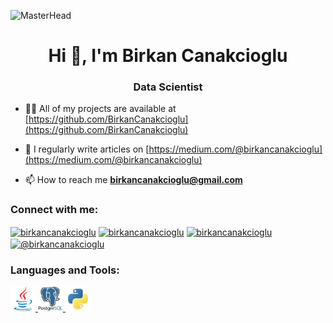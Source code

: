 ![MasterHead](https://i.pinimg.com/564x/c7/0a/a8/c70aa87863bd67e549994a41ca0830c7.jpg)
<h1 align="center">Hi 👋, I'm Birkan Canakcioglu</h1>
<h3 align="center">Data Scientist</h3>

- 👨‍💻 All of my projects are available at [https://github.com/BirkanCanakcioglu](https://github.com/BirkanCanakcioglu)

- 📝 I regularly write articles on [https://medium.com/@birkancanakcioglu](https://medium.com/@birkancanakcioglu)

- 📫 How to reach me **birkancanakcioglu@gmail.com**

<h3 align="left">Connect with me:</h3>
<p align="left">
<a href="https://linkedin.com/in/birkancanakcioglu" target="blank"><img align="center" src="https://raw.githubusercontent.com/rahuldkjain/github-profile-readme-generator/master/src/images/icons/Social/linked-in-alt.svg" alt="birkancanakcioglu" height="30" width="40" /></a>
<a href="https://kaggle.com/birkancanakcioglu" target="blank"><img align="center" src="https://raw.githubusercontent.com/rahuldkjain/github-profile-readme-generator/master/src/images/icons/Social/kaggle.svg" alt="birkancanakcioglu" height="30" width="40" /></a>
<a href="https://instagram.com/birkancanakcioglu" target="blank"><img align="center" src="https://raw.githubusercontent.com/rahuldkjain/github-profile-readme-generator/master/src/images/icons/Social/instagram.svg" alt="birkancanakcioglu" height="30" width="40" /></a>
<a href="https://medium.com/@birkancanakcioglu" target="blank"><img align="center" src="https://raw.githubusercontent.com/rahuldkjain/github-profile-readme-generator/master/src/images/icons/Social/medium.svg" alt="@birkancanakcioglu" height="30" width="40" /></a>
</p>

<h3 align="left">Languages and Tools:</h3>
<p align="left"> <a href="https://www.java.com" target="_blank" rel="noreferrer"> <img src="https://raw.githubusercontent.com/devicons/devicon/master/icons/java/java-original.svg" alt="java" width="40" height="40"/> </a> <a href="https://www.postgresql.org" target="_blank" rel="noreferrer"> <img src="https://raw.githubusercontent.com/devicons/devicon/master/icons/postgresql/postgresql-original-wordmark.svg" alt="postgresql" width="40" height="40"/> </a> <a href="https://www.python.org" target="_blank" rel="noreferrer"> <img src="https://raw.githubusercontent.com/devicons/devicon/master/icons/python/python-original.svg" alt="python" width="40" height="40"/> </a> </p>
